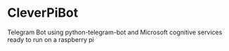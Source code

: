 # CleverPiBot
Telegram Bot using python-telegram-bot and Microsoft cognitive services ready to run on a raspberry pi